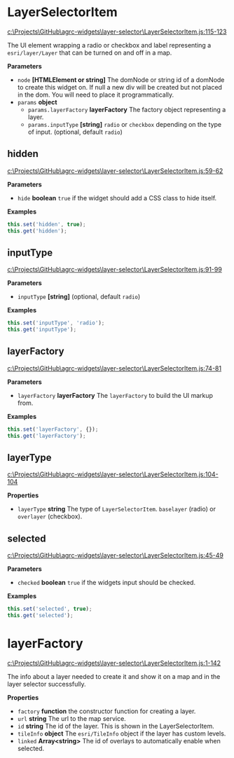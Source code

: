 # LayerSelectorItem

[c:\Projects\GitHub\agrc-widgets\layer-selector\LayerSelectorItem.js:115-123](https://github.com/agrc-widgets/layer-selector/blob/380a3162f4de473230737475b1192213eed17f59/c:\Projects\GitHub\agrc-widgets\layer-selector\LayerSelectorItem.js#L115-L123 "Source code on GitHub")

The UI element wrapping a radio or checkbox and label representing a `esri/layer/Layer` that can be turned
on and off in a map.

**Parameters**

-   `node` **[HTMLElement or string]** The domNode or string id of a domNode to create this widget on. If null
    a new div will be created but not placed in the dom. You will need to place it programmatically.
-   `params` **object** 
    -   `params.layerFactory` **layerFactory** The factory object representing a layer.
    -   `params.inputType` **[string]** `radio` or `checkbox` depending on the type of input. (optional, default `radio`)

## hidden

[c:\Projects\GitHub\agrc-widgets\layer-selector\LayerSelectorItem.js:59-62](https://github.com/agrc-widgets/layer-selector/blob/380a3162f4de473230737475b1192213eed17f59/c:\Projects\GitHub\agrc-widgets\layer-selector\LayerSelectorItem.js#L59-L62 "Source code on GitHub")

**Parameters**

-   `hide` **boolean** `true` if the widget should add a CSS class to hide itself.

**Examples**

```javascript
this.set('hidden', true);
this.get('hidden');
```

## inputType

[c:\Projects\GitHub\agrc-widgets\layer-selector\LayerSelectorItem.js:91-99](https://github.com/agrc-widgets/layer-selector/blob/380a3162f4de473230737475b1192213eed17f59/c:\Projects\GitHub\agrc-widgets\layer-selector\LayerSelectorItem.js#L91-L99 "Source code on GitHub")

**Parameters**

-   `inputType` **[string]**  (optional, default `radio`)

**Examples**

```javascript
this.set('inputType', 'radio');
this.get('inputType');
```

## layerFactory

[c:\Projects\GitHub\agrc-widgets\layer-selector\LayerSelectorItem.js:74-81](https://github.com/agrc-widgets/layer-selector/blob/380a3162f4de473230737475b1192213eed17f59/c:\Projects\GitHub\agrc-widgets\layer-selector\LayerSelectorItem.js#L74-L81 "Source code on GitHub")

**Parameters**

-   `layerFactory` **layerFactory** The `layerFactory` to build the UI markup from.

**Examples**

```javascript
this.set('layerFactory', {});
this.get('layerFactory');
```

## layerType

[c:\Projects\GitHub\agrc-widgets\layer-selector\LayerSelectorItem.js:104-104](https://github.com/agrc-widgets/layer-selector/blob/380a3162f4de473230737475b1192213eed17f59/c:\Projects\GitHub\agrc-widgets\layer-selector\LayerSelectorItem.js#L104-L104 "Source code on GitHub")

**Properties**

-   `layerType` **string** The type of `LayerSelectorItem`. `baselayer` (radio) or `overlayer` (checkbox).

## selected

[c:\Projects\GitHub\agrc-widgets\layer-selector\LayerSelectorItem.js:45-49](https://github.com/agrc-widgets/layer-selector/blob/380a3162f4de473230737475b1192213eed17f59/c:\Projects\GitHub\agrc-widgets\layer-selector\LayerSelectorItem.js#L45-L49 "Source code on GitHub")

**Parameters**

-   `checked` **boolean** `true` if the widgets input should be checked.

**Examples**

```javascript
this.set('selected', true);
this.get('selected');
```

# layerFactory

[c:\Projects\GitHub\agrc-widgets\layer-selector\LayerSelectorItem.js:1-142](https://github.com/agrc-widgets/layer-selector/blob/380a3162f4de473230737475b1192213eed17f59/c:\Projects\GitHub\agrc-widgets\layer-selector\LayerSelectorItem.js#L1-L142 "Source code on GitHub")

The info about a layer needed to create it and show it on a map and in the layer selector successfully.

**Properties**

-   `factory` **function** the constructor function for creating a layer.
-   `url` **string** The url to the map service.
-   `id` **string** The id of the layer. This is shown in the LayerSelectorItem.
-   `tileInfo` **object** The `esri/TileInfo` object if the layer has custom levels.
-   `linked` **Array&lt;string&gt;** The id of overlays to automatically enable when selected.
